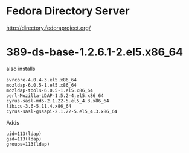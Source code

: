 # Fedora Directory Server

http://directory.fedoraproject.org/

# 389-ds-base-1.2.6.1-2.el5.x86_64

also installs

    svrcore-4.0.4-3.el5.x86_64
    mozldap-6.0.5-1.el5.x86_64
    mozldap-tools-6.0.5-1.el5.x86_64
    perl-Mozilla-LDAP-1.5.2-4.el5.x86_64
    cyrus-sasl-md5-2.1.22-5.el5_4.3.x86_64
    libicu-3.6-5.11.4.x86_64
    cyrus-sasl-gssapi-2.1.22-5.el5_4.3.x86_64


Adds

    uid=113(ldap) 
    gid=113(ldap) 
    groups=113(ldap)


